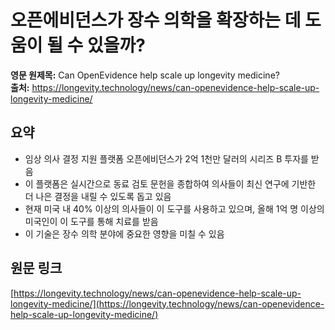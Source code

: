 # 오픈에비던스가 장수 의학을 확장하는 데 도움이 될 수 있을까?

**영문 원제목:** Can OpenEvidence help scale up longevity medicine?  
**출처:** https://longevity.technology/news/can-openevidence-help-scale-up-longevity-medicine/

## 요약
- 임상 의사 결정 지원 플랫폼 오픈에비던스가 2억 1천만 달러의 시리즈 B 투자를 받음
- 이 플랫폼은 실시간으로 동료 검토 문헌을 종합하여 의사들이 최신 연구에 기반한 더 나은 결정을 내릴 수 있도록 돕고 있음
- 현재 미국 내 40% 이상의 의사들이 이 도구를 사용하고 있으며, 올해 1억 명 이상의 미국인이 이 도구를 통해 치료를 받음
- 이 기술은 장수 의학 분야에 중요한 영향을 미칠 수 있음

## 원문 링크
[https://longevity.technology/news/can-openevidence-help-scale-up-longevity-medicine/](https://longevity.technology/news/can-openevidence-help-scale-up-longevity-medicine/)
